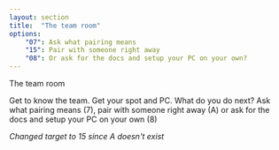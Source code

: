 ```yaml
---
layout: section
title:  "The team room"
options:
    "07": Ask what pairing means
    "15": Pair with someone right away
    "08": Or ask for the docs and setup your PC on your own? 
---
```

The team room 

Get to know the team. Get your spot and PC. What do you do next? Ask what pairing means (7), pair with someone right away (A) or ask for the docs and setup your PC on your own (8)

<i>Changed target to 15 since A doesn't exist</i>
